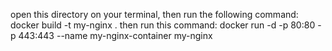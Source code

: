 open this directory on your terminal, then run the following command:
  docker build -t my-nginx .
then run this command:
  docker run -d -p 80:80 -p 443:443 --name my-nginx-container my-nginx